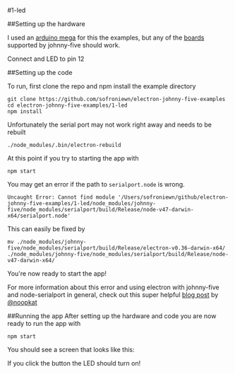 #1-led

##Setting up the hardware

I used an [arduino mega](https://www.arduino.cc/en/Main/ArduinoBoardMega2560) for this the examples, but any of the [boards](http://johnny-five.io/platform-support/) supported by johnny-five should work.

Connect and LED to pin 12


##Setting up the code


To run, first clone the repo and npm install the example directory

```
git clone https://github.com/sofroniewn/electron-johnny-five-examples
cd electron-johnny-five-examples/1-led
npm install
```

Unfortunately the serial port may not work right away and needs to be rebuilt

```
./node_modules/.bin/electron-rebuild
```

At this point if you try to starting the app with

```
npm start
```
You may get an error if the path to <code>serialport.node</code> is wrong.

```
Uncaught Error: Cannot find module '/Users/sofroniewn/github/electron-johnny-five-examples/1-led/node_modules/johnny-five/node_modules/serialport/build/Release/node-v47-darwin-x64/serialport.node'
```

This can easily be fixed by

```
mv ./node_modules/johnny-five/node_modules/serialport/build/Release/electron-v0.36-darwin-x64/ ./node_modules/johnny-five/node_modules/serialport/build/Release/node-v47-darwin-x64/
```

You're now ready to start the app!

For more information about this error and using electron with johnny-five and node-serialport in general, check out this super helpful [blog post](http://meow.noopkat.com/using-node-serialport-in-an-electron-app/) by [@noopkat](https://github.com/noopkat)

##Running the app
After setting up the hardware and code you are now ready to run the app with

```
npm start
```

You should see a screen that looks like this:



If you click the button the LED should turn on!